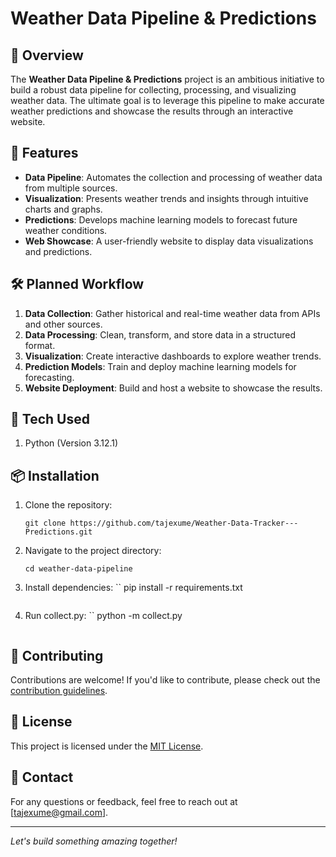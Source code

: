 # Weather Data Pipeline & Predictions

## 🌟 Overview
The **Weather Data Pipeline & Predictions** project is an ambitious initiative to build a robust data pipeline for collecting, processing, and visualizing weather data. The ultimate goal is to leverage this pipeline to make accurate weather predictions and showcase the results through an interactive website.

## 🚀 Features
- **Data Pipeline**: Automates the collection and processing of weather data from multiple sources.
- **Visualization**: Presents weather trends and insights through intuitive charts and graphs.
- **Predictions**: Develops machine learning models to forecast future weather conditions.
- **Web Showcase**: A user-friendly website to display data visualizations and predictions.

## 🛠️ Planned Workflow
1. **Data Collection**: Gather historical and real-time weather data from APIs and other sources.
2. **Data Processing**: Clean, transform, and store data in a structured format.
3. **Visualization**: Create interactive dashboards to explore weather trends.
4. **Prediction Models**: Train and deploy machine learning models for forecasting.
5. **Website Deployment**: Build and host a website to showcase the results.

## 💾 Tech Used
1. Python (Version 3.12.1)

## 📦 Installation
1. Clone the repository:
    ```
    git clone https://github.com/tajexume/Weather-Data-Tracker---Predictions.git
    ```
2. Navigate to the project directory:
    ```
    cd weather-data-pipeline
    ```
3. Install dependencies:
    ``
    pip install -r requirements.txt
    ```
4. Run collect.py:
    ``
    python -m collect.py
    ```

## 🤝 Contributing
Contributions are welcome! If you'd like to contribute, please check out the [contribution guidelines](CONTRIBUTING.md).

## 📜 License
This project is licensed under the [MIT License](LICENSE).

## 📧 Contact
For any questions or feedback, feel free to reach out at [tajexume@gmail.com].

---
*Let's build something amazing together!*